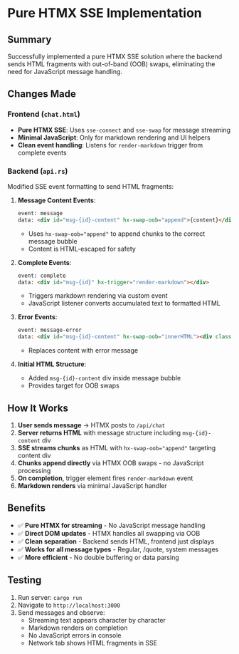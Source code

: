 # Pure HTMX SSE Implementation

## Summary
Successfully implemented a pure HTMX SSE solution where the backend sends HTML fragments with out-of-band (OOB) swaps, eliminating the need for JavaScript message handling.

## Changes Made

### Frontend (`chat.html`)
- **Pure HTMX SSE**: Uses `sse-connect` and `sse-swap` for message streaming
- **Minimal JavaScript**: Only for markdown rendering and UI helpers
- **Clean event handling**: Listens for `render-markdown` trigger from complete events

### Backend (`api.rs`)
Modified SSE event formatting to send HTML fragments:

1. **Message Content Events**:
   ```html
   event: message
   data: <div id="msg-{id}-content" hx-swap-oob="append">{content}</div>
   ```
   - Uses `hx-swap-oob="append"` to append chunks to the correct message bubble
   - Content is HTML-escaped for safety

2. **Complete Events**:
   ```html
   event: complete
   data: <div id="msg-{id}" hx-trigger="render-markdown"></div>
   ```
   - Triggers markdown rendering via custom event
   - JavaScript listener converts accumulated text to formatted HTML

3. **Error Events**:
   ```html
   event: message-error
   data: <div id="msg-{id}-content" hx-swap-oob="innerHTML"><div class="error-message">Error: {error}</div></div>
   ```
   - Replaces content with error message

4. **Initial HTML Structure**:
   - Added `msg-{id}-content` div inside message bubble
   - Provides target for OOB swaps

## How It Works

1. **User sends message** → HTMX posts to `/api/chat`
2. **Server returns HTML** with message structure including `msg-{id}-content` div
3. **SSE streams chunks** as HTML with `hx-swap-oob="append"` targeting content div
4. **Chunks append directly** via HTMX OOB swaps - no JavaScript processing
5. **On completion**, trigger element fires `render-markdown` event
6. **Markdown renders** via minimal JavaScript handler

## Benefits

- ✅ **Pure HTMX for streaming** - No JavaScript message handling
- ✅ **Direct DOM updates** - HTMX handles all swapping via OOB
- ✅ **Clean separation** - Backend sends HTML, frontend just displays
- ✅ **Works for all message types** - Regular, /quote, system messages
- ✅ **More efficient** - No double buffering or data parsing

## Testing

1. Run server: `cargo run`
2. Navigate to `http://localhost:3000`
3. Send messages and observe:
   - Streaming text appears character by character
   - Markdown renders on completion
   - No JavaScript errors in console
   - Network tab shows HTML fragments in SSE